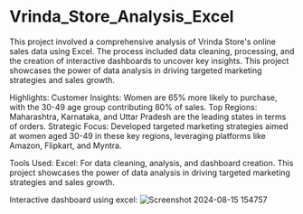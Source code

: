 # Vrinda_Store_Analysis_Excel

This project involved a comprehensive analysis of Vrinda Store's online sales data using Excel. The process included data cleaning, processing, and the creation of interactive dashboards to uncover key insights.
This project showcases the power of data analysis in driving targeted marketing strategies and sales growth.

Highlights:
Customer Insights: Women are 65% more likely to purchase, with the 30-49 age group contributing 80% of sales.
Top Regions: Maharashtra, Karnataka, and Uttar Pradesh are the leading states in terms of orders.
Strategic Focus: Developed targeted marketing strategies aimed at women aged 30-49 in these key regions, leveraging platforms like Amazon, Flipkart, and Myntra.

Tools Used:
Excel: For data cleaning, analysis, and dashboard creation.
This project showcases the power of data analysis in driving targeted marketing strategies and sales growth.

Interactive dashboard using excel:
![Screenshot 2024-08-15 154757](https://github.com/user-attachments/assets/83d2ef49-8042-4171-ba06-4eb445cb08c6)
